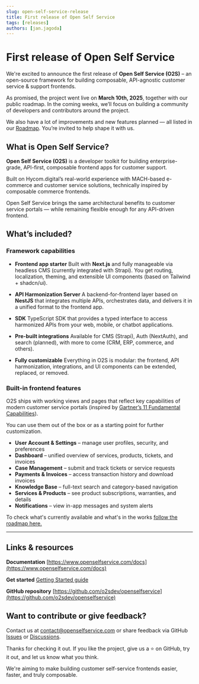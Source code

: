 ```yaml
---
slug: open-self-service-release
title: First release of Open Self Service
tags: [releases]
authors: [jan.jagoda]
---
```


# First release of Open Self Service

We're excited to announce the first release of **Open Self Service (O2S)** – an open-source framework for building composable, API-agnostic customer service & support frontends.

<!--truncate-->

As promised, the project went live on **March 10th, 2025**, together with our public roadmap. In the coming weeks, we’ll focus on building a community of developers and contributors around the project.

We also have a lot of improvements and new features planned — all listed in our [Roadmap](2025-03-10-roadmap.md). You’re invited to help shape it with us.

## What is Open Self Service?

**Open Self Service (O2S)** is a developer toolkit for building enterprise-grade, API-first, composable frontend apps for customer support.

Built on Hycom.digital’s real-world experience with MACH-based e-commerce and customer service solutions, technically inspired by composable commerce frontends.

Open Self Service brings the same architectural benefits to customer service portals — while remaining flexible enough for any API-driven frontend.

## What’s included?

### Framework capabilities

- **Frontend app starter**
  Built with **Next.js** and fully manageable via headless CMS (currently integrated with Strapi). You get routing, localization, theming, and extensible UI components (based on Tailwind + shadcn/ui).

- **API Harmonization Server**
  A backend-for-frontend layer based on **NestJS** that integrates multiple APIs, orchestrates data, and delivers it in a unified format to the frontend app.

- **SDK**
  TypeScript SDK that provides a typed interface to access harmonized APIs from your web, mobile, or chatbot applications.

- **Pre-built integrations**
  Available for CMS (Strapi), Auth (NextAuth), and search (planned), with more to come (CRM, ERP, commerce, and others).

- **Fully customizable**
  Everything in O2S is modular: the frontend, API harmonization, integrations, and UI components can be extended, replaced, or removed.

### Built-in frontend features

O2S ships with working views and pages that reflect key capabilities of modern customer service portals (inspired by [Gartner’s 11 Fundamental Capabilities](https://www.gartner.com/en/customer-service-support/topics/self-service-customer-service)).

You can use them out of the box or as a starting point for further customization.

- **User Account & Settings** – manage user profiles, security, and preferences
- **Dashboard** – unified overview of services, products, tickets, and invoices
- **Case Management** – submit and track tickets or service requests
- **Payments & Invoices** – access transaction history and download invoices
- **Knowledge Base** – full-text search and category-based navigation
- **Services & Products** – see product subscriptions, warranties, and details
- **Notifications** – view in-app messages and system alerts

To check what's currently available and what's in the works [follow the roadmap here.](2025-03-10-roadmap.md)

---

## Links & resources

**Documentation**
[https://www.openselfservice.com/docs](https://www.openselfservice.com/docs)

**Get started**
[Getting Started guide](https://www.openselfservice.com/docs/getting-started)

**GitHub repository**
[https://github.com/o2sdev/openselfservice](https://github.com/o2sdev/openselfservice)


## Want to contribute or give feedback?

Contact us at [contact@openselfservice.com](mailto:contact@openselfservice.com)
or share feedback via GitHub [Issues](https://github.com/o2sdev/openselfservice/issues) or [Discussions](https://github.com/o2sdev/openselfservice/discussions).

Thanks for checking it out. If you like the project, give us a ⭐ on GitHub, try it out, and let us know what you think.

We're aiming to make building customer self-service frontends easier, faster, and truly composable.


